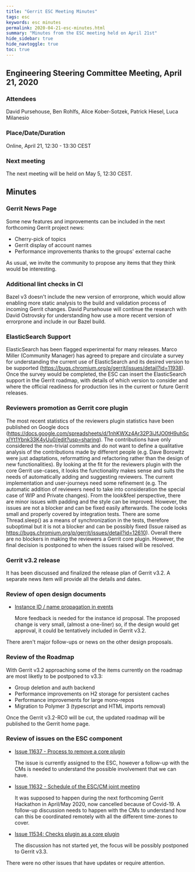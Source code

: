 ```yaml
---
title: "Gerrit ESC Meeting Minutes"
tags: esc
keywords: esc minutes
permalink: 2020-04-21-esc-minutes.html
summary: "Minutes from the ESC meeting held on April 21st"
hide_sidebar: true
hide_navtoggle: true
toc: true
---
```


## Engineering Steering Committee Meeting, April 21, 2020

### Attendees

David Pursehouse, Ben Rohlfs, Alice Kober-Sotzek, Patrick Hiesel, Luca Milanesio

### Place/Date/Duration

Online, April 21, 12:30 - 13:30 CEST

### Next meeting

The next meeting will be held on May 5, 12:30 CEST.

## Minutes

### Gerrit News Page

Some new features and improvements can be included in the next forthcoming Gerrit project news:
- Cherry-pick of topics
- Gerrit display of account names
- Performance improvements thanks to the groups' external cache

As usual, we invite the community to propose any items that they think would
be interesting.

### Additional lint checks in CI

Bazel v3 doesn't include the new version of errorprone, which would
allow enabling more static analysis to the build and validation process of
incoming Gerrit changes. David Pursehouse will continue the research with David
Ostrovsky for understanding how use a more recent version of errorprone and
include in our Bazel build.

### ElasticSearch Support

ElasticSearch has been flagged experimental for many releases. Marco Miller
(Community Manager) has agreed to prepare and circulate a survey for
understanding the current use of ElasticSearch and its desired version to be
supported (https://bugs.chromium.org/p/gerrit/issues/detail?id=11938). Once the
survey would be completed, the ESC can insert the ElasticSearch support in the
Gerrit roadmap, with details of which version to consider and where the official
readiness for production lies in the current or future Gerrit releases.

### Reviewers promotion as Gerrit core plugin

The most recent statistics of the reviewers plugin statistics have been
published on Google docs
(https://docs.google.com/spreadsheets/d/1nhKWXz4Ar32P3iJfJO0tH9uhScxIYt1Ybnk33K4yUu0/edit?usp=sharing).
The contributions have only considered the non-trivial commits and do not want
to define a qualitative analysis of the contributions made by different people
(e.g. Dave Borowitz were just adaptations, reformatting and refactoring rather
than the design of new functionalities). By looking at the fit for the reviewers
plugin with the core Gerrit use-cases, it looks the functionality makes sense
and suits the needs of automatically adding and suggesting reviewers. The
current implementation and user-journeys need some refinement (e.g. The
automatic addition of reviewers need to take into consideration the special case
of WIP and Private changes). From the look&feel perspective, there are minor
issues with padding and the style can be improved. However, the issues are not a
blocker and can be fixed easily afterwards. The code looks small and properly
covered by integration tests. There are some Thread.sleep() as a means of
synchronization in the tests, therefore suboptimal but it is not a blocker and
can be possibly fixed (Issue raised as
https://bugs.chromium.org/p/gerrit/issues/detail?id=12610). Overall there are no
blockers in making the reviewers a Gerrit core plugin. However, the final
decision is postponed to when the issues raised will be resolved.

### Gerrit v3.2 release

It has been discussed and finalized the release plan of Gerrit v3.2. A separate
news item will provide all the details and dates.

### Review of open design documents

* [Instance ID / name propagation in events](https://gerrit-review.googlesource.com/c/homepage/+/257972)

  More feedback is needed for the instance id proposal. The proposed change is
  very small, (almost a one-liner) so, if the design would get approval, it
  could be tentatively included in Gerrit v3.2.

There aren't major follow-ups or news on the other design proposals.

### Review of the Roadmap

With Gerrit v3.2 approaching some of the items currently on the roadmap are most
liketly to be postponed to v3.3:

- Group deletion and auth backend
- Performance improvements on H2 storage for persistent caches
- Performance improvements for large mono-repos
- Migration to Polymer 3 (typescript and HTML imports removal)

Once the Gerrit v3.2-RC0 will be cut, the updated roadmap will be published to
the Gerrit home page.

### Review of issues on the ESC component

* [Issue 11637 - Process to remove a core plugin](http://bugs.chromium.org/p/gerrit/issues/detail?id=11637)

  The issue is currently assigned to the ESC, however a follow-up with the CMs
  is needed to understand the possible involvement that we can have.

* [Issue 11632 - Schedule of the ESC/CM joint meeting](http://bugs.chromium.org/p/gerrit/issues/detail?id=11632)

  It was supposed to happen during the next forthcoming Gerrit Hackathon in
  April/May 2020, now cancelled because of Covid-19. A follow-up discussion
  needs to happen with the CMs to understand how can this be
  coordinated remotely with all the different time-zones to cover.

* [Issue 11534: Checks plugin as a core plugin](http://bugs.chromium.org/p/gerrit/issues/detail?id=11534)

  The discussion has not started yet, the focus will be possibly postponed to
  Gerrit v3.3.

There were no other issues that have updates or require attention.


